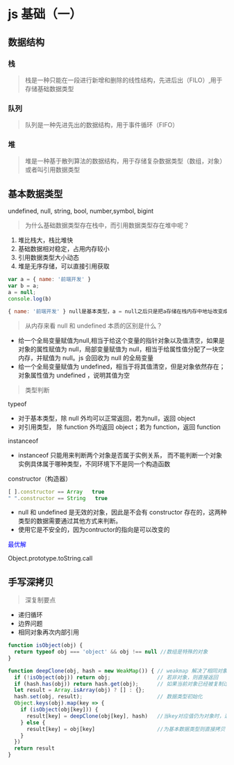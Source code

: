 # js 基础（一）

## 数据结构

### 栈
> 栈是一种只能在一段进行新增和删除的线性结构，先进后出（FILO）,用于存储基础数据类型

### 队列
> 队列是一种先进先出的数据结构，用于事件循环（FIFO）

### 堆
> 堆是一种基于散列算法的数据结构，用于存储复杂数据类型（数组，对象）或者叫引用数据类型

## 基本数据类型
undefined, null, string, bool, number,symbol, bigint

>为什么基础数据类型存在栈中，而引用数据类型存在堆中呢？
1. 堆比栈大，栈比堆快
2. 基础数据相对稳定，占用内存较小
3. 引用数据类型大小动态
4. 堆是无序存储，可以直接引用获取
```js
var a = { name: '前端开发' }
var b = a;
a = null;
console.log(b)

{ name: '前端开发' } null是基本类型，a = null之后只是把a存储在栈内存中地址改变成了基本类型null，并不会影响堆内存中的对象，所以b的值不受影响
```
> 从内存来看 null 和 undefined 本质的区别是什么？
* 给一个全局变量赋值为null,相当于给这个变量的指针对象以及值清空，如果是对象的属性赋值为 null，局部变量赋值为 null，相当于给属性值分配了一块空内存，并赋值为 null。js 会回收为 null 的全局变量
* 给一个全局变量赋值为 undefined，相当于将其值清空，但是对象依然存在；对象属性值为 undefined ，说明其值为空

> 类型判断

typeof
* 对于基本类型，除 null 外均可以正常返回，若为null，返回 object
* 对引用类型， 除 function 外均返回 object；若为 function，返回 function

instanceof
* instanceof 只能用来判断两个对象是否属于实例关系， 而不能判断一个对象实例具体属于哪种类型，不同环境下不是同一个构造函数

constructor（构造器）
```js
[ ].constructor == Array   true   
" ".constructor == String   true
```
* null 和 undefined 是无效的对象，因此是不会有 constructor 存在的，这两种类型的数据需要通过其他方式来判断。
* 使用它是不安全的，因为contructor的指向是可以改变的

<font color=blue >最优解</font>

Object.prototype.toString.call

## 手写深拷贝

> 深复制要点
* 递归循环
* 边界问题
* 相同对象再次内部引用
```js
function isObject(obj) {
  return typeof obj === 'object' && obj !== null //数组是特殊的对象
}

function deepClone(obj, hash = new WeakMap()) { // weakmap 解决了相同对象再次引用的问题
  if (!isObject(obj)) return obj;               // 若非对象，则直接返回
  if (hash.has(obj)) return hash.get(obj);      // 如果当前对象已经被复制过，则直接取被拷贝的值
  let result = Array.isArray(obj) ? [] : {};    
  hash.set(obj, result);                        // 数据类型初始化
  Object.keys(obj).map(key => {
    if (isObject(obj[key])) {
      result[key] = deepClone(obj[key], hash)   //当key对应值仍为对象时，递归拷贝
    } else {
      result[key] = obj[key]                    //为基本数据类型则直接拷贝
    }
  })
  return result
}
```

